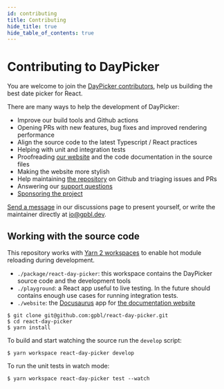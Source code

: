 ```yaml
---
id: contributing
title: Contributing
hide_title: true
hide_table_of_contents: true
---
```


<!-- This file is copied via copy-docs.sh at build time. Do not edit it! -->

# Contributing to DayPicker

You are welcome to join the [DayPicker
contributors](https://github.com/gpbl/react-day-picker/graphs/contributors),
help us building the best date picker for React.

There are many ways to help the development of DayPicker:

- Improve our build tools and Github actions
- Opening PRs with new features, bug fixes and improved rendering performance
- Align the source code to the latest Typescript / React practices
- Helping with unit and integration tests
- Proofreading [our website](http://react-day-picker-next.netlify.app) and the
  code documentation in the source files
- Making the website more stylish
- Help maintaining [the repository](https://github.com/gpbl/react-day-picker) on Github and triaging issues and PRs
- Answering our [support questions](https://github.com/gpbl/react-day-picker/discussions/categories/support)
- [Sponsoring the project](https://github.com/sponsors/gpbl)

[Send a
message](https://github.com/gpbl/react-day-picker/discussions)
in our discussions page to present yourself, or write the maintainer directly at
[io@gpbl.dev](mailto:io@gpbl.dev).

## Working with the source code

This repository works with [Yarn 2 workspaces](https://yarnpkg.com/features/workspaces) to enable hot module reloading during development.

- `./package/react-day-picker`: this workspace contains the DayPicker source code and the development tools
- `./playground`: a React app useful to live testing. In the future should contains enough use cases for running integration tests.
- `./website`: the [Docusaurus](http://v2.docusaurus.io) app for [the documentation website](http://react-day-picker-next.netlify.app)

```
$ git clone git@github.com:gpbl/react-day-picker.git
$ cd react-day-picker
$ yarn install
```

To build and start watching the source run the `develop` script:

```
$ yarn workspace react-day-picker develop
```

To run the unit tests in watch mode:

```
$ yarn workspace react-day-picker test --watch
```

